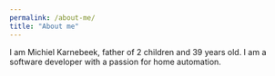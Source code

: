 ```yaml
---
permalink: /about-me/
title: "About me"
---
```


I am Michiel Karnebeek, father of 2 children and 39 years old. I am a software developer with a passion for home automation.
